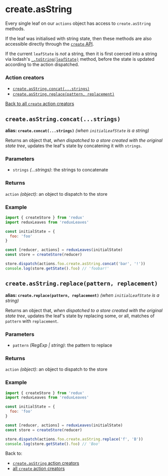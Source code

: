 # create.asString

Every single leaf on our `actions` object has access to `create.asString` methods.

If the leaf was initialised with string state, then these methods are also accessible directly through the [`create` API](create.md).

If the current `leafState` is *not* a string, then it is first coerced into a string via lodash's [`_.toString(leafState)`](https://lodash.com/docs/4.17.11#toString) method, before the state is updated according to the action dispatched.

### Action creators
- [`create.asString.concat(...strings)`](#createasstringconcatstrings)
- [`create.asString.replace(pattern, replacement)`](#createasstringreplacepattern-replacement)

[Back to all `create` action creators](create.md#action-creators)

## `create.asString.concat(...strings)`
**alias: `create.concat(...strings)`** *(when `initialLeafState` is a string)*

Returns an object that, *when dispatched to a store created with the original state tree*, updates the leaf's state by concatening it with `strings`.

### Parameters
- `strings` *(...strings)*: the strings to concatenate

### Returns
`action` *(object)*: an object to dispatch to the store

### Example
```js
import { createStore } from 'redux'
import reduxLeaves from 'reduxLeaves'

const initialState = {
  foo: 'foo'
}

const [reducer, actions] = reduxLeaves(initialState)
const store = createStore(reducer)
```
```js
store.dispatch(actions.foo.create.asString.concat('bar', '!'))
console.log(store.getState().foo) // 'foobar!'
```

## `create.asString.replace(pattern, replacement)`
**alias: `create.replace(pattern, replacement)`** *(when `initialLeafState` is a string)*

Returns an object that, *when dispatched to a store created with the original state tree*, updates the leaf's state by replacing some, or all, matches of `pattern` with `replacement`.

### Parameters
- `pattern` *(RegExp | string)*: the pattern to replace

### Returns
`action` *(object)*: an object to dispatch to the store

### Example
```js
import { createStore } from 'redux'
import reduxLeaves from 'reduxLeaves'

const initialState = {
  foo: 'foo'
}

const [reducer, actions] = reduxLeaves(initialState)
const store = createStore(reducer)
```
```js
store.dispatch(actions.foo.create.asString.replace('f', 'B'))
console.log(store.getState().foo) // 'Boo'
```
Back to:
* [`create.asString` action creators](#action-creators)
* [all `create` action creators](create.md#action-creators)